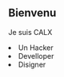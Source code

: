 <section>

<h1>Bienvenu</h1>

  <p>Je suis CALX</p>

  <li>Un Hacker</li>
  <li>Develloper</li>
  <li>Disigner</li>

</section>
